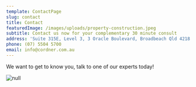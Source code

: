 ```yaml
---
template: ContactPage
slug: contact
title: Contact
featuredImage: /images/uploads/property-construction.jpeg
subtitle: Contact us now for your complementary 30 minute consult
address: 'Suite 315E, Level 3, 3 Oracle Boulevard, Broadbeach Qld 4218'
phone: (07) 5504 5700
email: info@cordner.com.au
---
```

We want to get to know you, talk to one of our experts today! 

![null](/images/uploads/main-our-team80.jpg)
